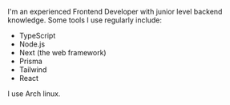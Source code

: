 I'm an experienced Frontend Developer with junior level backend knowledge. Some tools I use regularly include:

- TypeScript
- Node.js
- Next (the web framework)
- Prisma
- Tailwind
- React

I use Arch linux.
